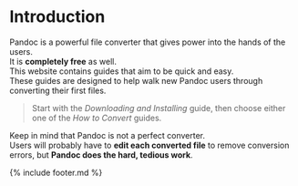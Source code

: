 # Introduction

Pandoc is a powerful file converter that gives power into the hands of the users.  
It is **completely free** as well.  
This website contains guides that aim to be quick and easy.  
These guides are designed to help walk new Pandoc users through converting their first files.  
> Start with the _Downloading and Installing_ guide, then choose either one of the _How to Convert_ guides.

Keep in mind that Pandoc is not a perfect converter.  
Users will probably have to **edit each converted file** to remove conversion errors, but **Pandoc does the hard, tedious work**.  

{% include footer.md %}
